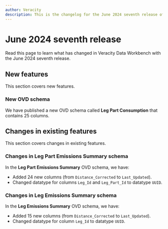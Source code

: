 ```yaml
---
author: Veracity
description: This is the changelog for the June 2024 seventh release of Data Workbench.
---
```


# June 2024 seventh release

Read this page to learn what has changed in Veracity Data Workbench with the June 2024 seventh release.

## New features
This section covers new features.

### New OVD schema
We have published a new OVD schema called **Leg Part Consumption** that contains 25 columns.

## Changes in existing features
This section covers changes in existing features.

### Changes in Leg Part Emissions Summary schema
In the **Leg Part Emissions Summary** OVD schema, we have:
* Added 24 new columns (from `Distance_Corrected` to `Last_Updated`).
* Changed datatype for columns `Leg_Id` and `Leg_Part_Id` to datatype `UUID`.

### Changes in Leg Emissions Summary schema
In the **Leg Emissions Summary** OVD schema, we have:
* Added 15 new columns (from `Distance_Corrected` to `Last_Updated`).
* Changed datatype for column `Leg_Id` to datatype `UUID`.